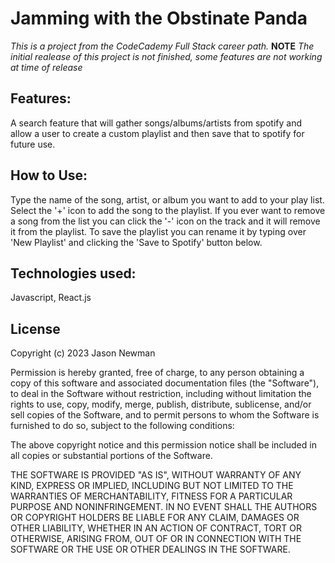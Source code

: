 # Jamming with the Obstinate Panda 

*This is a project from the CodeCademy Full Stack career path.*
**NOTE** *The initial realease of this project is not finished, some features are not working at time of release*

## Features: 

A search feature that will gather songs/albums/artists from spotify and allow a user to create a custom playlist and then save that to spotify for future use.

## How to Use: 

Type the name of the song, artist, or album you want to add to your play list. Select the '+' icon to add the song to the playlist. If you ever want to remove a song from the list you can click the '-' icon on the track and it will remove it from the playlist.  To save the playlist you can rename it by typing over 'New Playlist' and clicking the 'Save to Spotify' button below.

## Technologies used:

 Javascript, React.js

## License

Copyright (c) 2023 Jason Newman

Permission is hereby granted, free of charge, to any person obtaining a copy
of this software and associated documentation files (the "Software"), to deal
in the Software without restriction, including without limitation the rights
to use, copy, modify, merge, publish, distribute, sublicense, and/or sell
copies of the Software, and to permit persons to whom the Software is
furnished to do so, subject to the following conditions:

The above copyright notice and this permission notice shall be included in all
copies or substantial portions of the Software.

THE SOFTWARE IS PROVIDED "AS IS", WITHOUT WARRANTY OF ANY KIND, EXPRESS OR
IMPLIED, INCLUDING BUT NOT LIMITED TO THE WARRANTIES OF MERCHANTABILITY,
FITNESS FOR A PARTICULAR PURPOSE AND NONINFRINGEMENT. IN NO EVENT SHALL THE
AUTHORS OR COPYRIGHT HOLDERS BE LIABLE FOR ANY CLAIM, DAMAGES OR OTHER
LIABILITY, WHETHER IN AN ACTION OF CONTRACT, TORT OR OTHERWISE, ARISING FROM,
OUT OF OR IN CONNECTION WITH THE SOFTWARE OR THE USE OR OTHER DEALINGS IN THE
SOFTWARE.